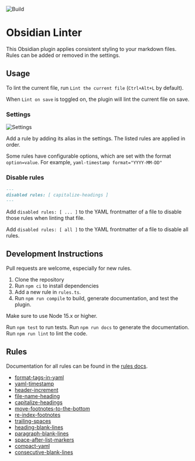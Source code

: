<!--- This file was automatically generated. See docs.ts and *_template.md files for the source. -->

![Build](https://github.com/platers/obsidian-linter/actions/workflows/main.yml/badge.svg)

# Obsidian Linter

This Obsidian plugin applies consistent styling to your markdown files.
Rules can be added or removed in the settings.

## Usage

To lint the current file, run `Lint the current file` (`Ctrl+Alt+L` by default).

When `Lint on save` is toggled on, the plugin will lint the current file on save.

### Settings

![Settings](https://github.com/platers/obsidian-linter/blob/master/docs/settings.png?raw=true)

Add a rule by adding its alias in the settings. The listed rules are applied in order.

Some rules have configurable options, which are set with the format `option=value`.
For example, `yaml-timestamp format="YYYY-MM-DD"`

### Disable rules

```markdown
---
disabled rules: [ capitalize-headings ]
---
```

Add `disabled rules: [ ... ]` to the YAML frontmatter of a file to disable those rules when linting that file. 

Add `disabled rules: [ all ]` to the YAML frontmatter of a file to disable all rules.

## Development Instructions

Pull requests are welcome, especially for new rules.

1. Clone the repository
2. Run `npm ci` to install dependencies
3. Add a new rule in `rules.ts`.
4. Run `npm run compile` to build, generate documentation, and test the plugin. 

Make sure to use Node 15.x or higher.

Run `npm test` to run tests.
Run `npm run docs` to generate the documentation.
Run `npm run lint` to lint the code.

## Rules

Documentation for all rules can be found in the [rules docs](https://github.com/platers/obsidian-linter/blob/master/docs/rules.md).

- [format-tags-in-yaml](https://github.com/platers/obsidian-linter/blob/master/docs/rules.md#format-tags-in-yaml)
- [yaml-timestamp](https://github.com/platers/obsidian-linter/blob/master/docs/rules.md#yaml-timestamp)
- [header-increment](https://github.com/platers/obsidian-linter/blob/master/docs/rules.md#header-increment)
- [file-name-heading](https://github.com/platers/obsidian-linter/blob/master/docs/rules.md#file-name-heading)
- [capitalize-headings](https://github.com/platers/obsidian-linter/blob/master/docs/rules.md#capitalize-headings)
- [move-footnotes-to-the-bottom](https://github.com/platers/obsidian-linter/blob/master/docs/rules.md#move-footnotes-to-the-bottom)
- [re-index-footnotes](https://github.com/platers/obsidian-linter/blob/master/docs/rules.md#re-index-footnotes)
- [trailing-spaces](https://github.com/platers/obsidian-linter/blob/master/docs/rules.md#trailing-spaces)
- [heading-blank-lines](https://github.com/platers/obsidian-linter/blob/master/docs/rules.md#heading-blank-lines)
- [paragraph-blank-lines](https://github.com/platers/obsidian-linter/blob/master/docs/rules.md#paragraph-blank-lines)
- [space-after-list-markers](https://github.com/platers/obsidian-linter/blob/master/docs/rules.md#space-after-list-markers)
- [compact-yaml](https://github.com/platers/obsidian-linter/blob/master/docs/rules.md#compact-yaml)
- [consecutive-blank-lines](https://github.com/platers/obsidian-linter/blob/master/docs/rules.md#consecutive-blank-lines)
